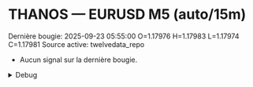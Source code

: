 # THANOS — EURUSD M5 (auto/15m)
Dernière bougie: 2025-09-23 05:55:00  O=1.17976  H=1.17983  L=1.17974  C=1.17981
Source active: twelvedata_repo

- Aucun signal sur la dernière bougie.

<details><summary>Debug</summary>

- TD_API_KEY manquant.

</details>
